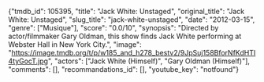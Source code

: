 {"tmdb_id": 105395, "title": "Jack White: Unstaged", "original_title": "Jack White: Unstaged", "slug_title": "jack-white-unstaged", "date": "2012-03-15", "genre": ["Musique"], "score": "0.0/10", "synopsis": "Directed by actor/filmmaker Gary Oldman, this show finds Jack White performing  at Webster Hall in New York City.", "image": "https://image.tmdb.org/t/p/w185_and_h278_bestv2/9JpSuj158BforNfKdHTI4tyGocT.jpg", "actors": ["Jack White (Himself)", "Gary Oldman (Himself)"], "comments": [], "recommandations_id": [], "youtube_key": "notfound"}